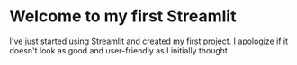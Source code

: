 # Welcome to my first Streamlit

I've just started using Streamlit and created my first project. I apologize if it doesn't look as good and user-friendly as I initially thought.

